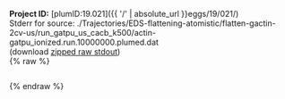 **Project ID:** [plumID:19.021]({{ '/' | absolute_url }}eggs/19/021/)  
Stderr for source:  ./Trajectories/EDS-flattening-atomistic/flatten-gactin-2cv-us/run_gatpu_us_cacb_k500/actin-gatpu_ionized.run.10000000.plumed.dat   
(download [zipped raw stdout](actin-gatpu_ionized.run.10000000.plumed.dat.plumed.stdout.txt.zip))  
{% raw %}
<pre>
</pre>
{% endraw %}
